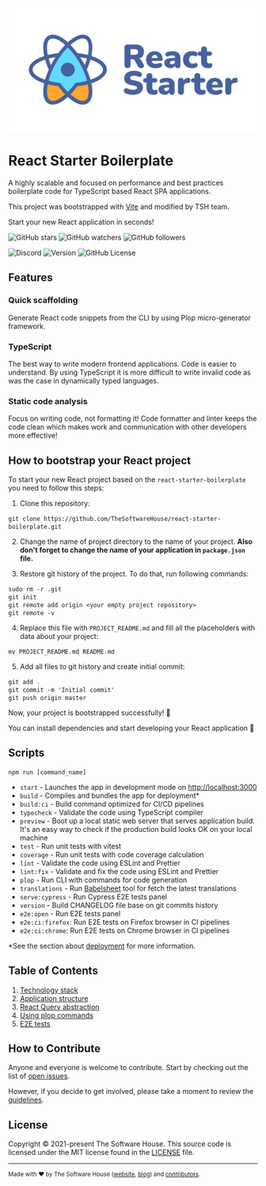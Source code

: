 <p align="center">
 <img src=".github/images/react-starter.svg" alt="" />
</p>

# React Starter Boilerplate

A highly scalable and focused on performance and best practices boilerplate code for TypeScript based React SPA applications.

This project was bootstrapped with [Vite](https://github.com/vitejs/vite) and modified by TSH team.

Start your new React application in seconds!

![GitHub stars](https://img.shields.io/github/stars/TheSoftwareHouse/react-starter-boilerplate?style=social)
![GitHub watchers](https://img.shields.io/github/watchers/TheSoftwareHouse/react-starter-boilerplate?style=social)
![GitHub followers](https://img.shields.io/github/followers/TheSoftwareHouse?style=social)

![Discord](https://img.shields.io/discord/955763210420649995)
![Version](https://img.shields.io/github/package-json/v/TheSoftwareHouse/react-starter-boilerplate)
![GitHub License](https://img.shields.io/github/license/TheSoftwareHouse/react-starter-boilerplate)

## Features

### Quick scaffolding

Generate React code snippets from the CLI by using Plop micro-generator framework.

### TypeScript

The best way to write modern frontend applications. Code is easier to understand. By using TypeScript it is more difficult to write invalid code as was the case in dynamically typed languages.

### Static code analysis

Focus on writing code, not formatting it! Code formatter and linter keeps the code clean which makes work and communication with other developers more effective!

## How to bootstrap your React project

To start your new React project based on the `react-starter-boilerplate` you need to follow this steps:

1. Clone this repository:

```shell
git clone https://github.com/TheSoftwareHouse/react-starter-boilerplate.git
```

2. Change the name of project directory to the name of your project.
**Also don't forget to change the name of your application in `package.json` file.**

3. Restore git history of the project. To do that, run following commands:
```shell
sudo rm -r .git
git init
git remote add origin <your empty project repository>
git remote -v
```

4. Replace this file with `PROJECT_README.md` and fill all the placeholders with data about your project:
```shell
mv PROJECT_README.md README.md
```

5. Add all files to git history and create initial commit:
```shell
git add .
git commit -m 'Initial commit'
git push origin master
```

Now, your project is bootstrapped successfully! 🎉

You can install dependencies and start developing your React application 🚀

## Scripts

```shell
npm run [command_name]
```

- `start` - Launches the app in development mode on [http://localhost:3000](http://localhost:3000)
- `build` - Compiles and bundles the app for deployment*
- `build:ci` - Build command optimized for CI/CD pipelines
- `typecheck` - Validate the code using TypeScript compiler
- `preview` - Boot up a local static web server that serves application build. It's an easy way to check if the production build looks OK on your local machine
- `test` - Run unit tests with vitest
- `coverage` - Run unit tests with code coverage calculation
- `lint` - Validate the code using ESLint and Prettier
- `lint:fix` - Validate and fix the code using ESLint and Prettier
- `plop` - Run CLI with commands for code generation
- `translations` - Run [Babelsheet](https://github.com/TheSoftwareHouse/babelsheet2) tool for fetch the latest translations
- `serve:cypress` - Run Cypress E2E tests panel
- `version` - Build CHANGELOG file base on git commits history
- `e2e:open` - Run E2E tests panel
- `e2e:ci:firefox`: Run E2E tests on Firefox browser in CI pipelines
- `e2e:ci:chrome`: Run E2E tests on Chrome browser in CI pipelines

*See the section about [deployment](https://vitejs.dev/guide/static-deploy.html) for more information.

## Table of Contents

1. [Technology stack](/docs/01-technology-stack.md)
2. [Application structure](/docs/02-application-structure.md)
3. [React Query abstraction](/docs/03-react-query-abstraction.md)
4. [Using plop commands](/docs/04-using-plop-commands.md)
5. [E2E tests](/docs/05-e2e-tests.md)

## How to Contribute

Anyone and everyone is welcome to contribute. Start by checking out the list of [open issues](https://github.com/TheSoftwareHouse/react-starter-boilerplate/issues).

However, if you decide to get involved, please take a moment to review the [guidelines](CONTRIBUTING.md).

## License

Copyright © 2021-present The Software House. This source code is licensed under the MIT license found in the
[LICENSE](LICENSE.md) file.

---
<sup>
Made with ♥ by The Software House (<a href="https://tsh.io">website</a>, <a href="https://tsh.io/blog">blog</a>)
and <a href="https://github.com/TheSoftwareHouse/react-starter-boilerplate/graphs/contributors">contributors</a>.
</sup>
